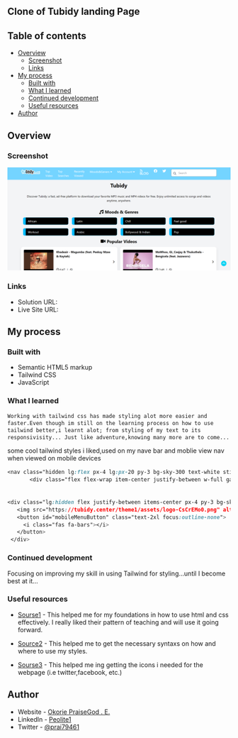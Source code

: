 ## Clone of Tubidy landing Page

## Table of contents

- [Overview](#overview)
  - [Screenshot](#screenshot)
  - [Links](#links)
- [My process](#my-process)
  - [Built with](#built-with)
  - [What I learned](#what-i-learned)
  - [Continued development](#continued-development)
  - [Useful resources](#useful-resources)
- [Author](#author)


## Overview

### Screenshot

![Tubidy](img/tubidy.png) 

### Links

- Solution URL: [](https://github.com/Peolite1/tubidy-clone.git)
- Live Site URL: []()

## My process

### Built with

- Semantic HTML5 markup
- Tailwind CSS
- JavaScript

### What I learned
    Working with tailwind css has made styling alot more easier and faster.Even though im still on the learning process on how to use tailwind better,i learnt alot; from styling of my text to its responsivisity... Just like adventure,knowing many more are to come...
 
 some cool tailwind styles i liked,used on my nave bar and moblie view nav when viewed on mobile devices
 ```css
<nav class="hidden lg:flex px-4 lg:px-20 py-3 bg-sky-300 text-white sticky top-0 z-50 border-b">
        <div class="flex flex-wrap item-center justify-between w-full gap-4">

 
<div class="lg:hidden flex justify-between items-center px-4 py-3 bg-sky-300 sticky top-0 z-50">
    <img src="https://tubidy.center/theme1/assets/logo-CsCrEMo0.png" alt="Tubidy" class="h-8">
    <button id="mobileMenuButton" class="text-2xl focus:outline-none">
      <i class="fas fa-bars"></i>
    </button>
  </div>
```

### Continued development
Focusing on improving my skill in using Tailwind for styling...until I become best at it...

### Useful resources

- [Sourse1]( https://www.coursera.org/) - This helped me for my foundations in how to use html and css effectively. I really liked their pattern of teaching and will use it going forward.

- [Source2]( https://tailwindcss.com/) - This helped me to get the necessary syntaxs on how and where to use my styles.

- [Sourse3](https://fontawesome.com/) - This helped me ing getting the icons i needed for the webpage (i.e twitter,facebook, etc.)
## Author

- Website - [Okorie PraiseGod . E.]()
- LinkedIn - [Peolite1](https://www.linkedin.com/in/praisegodebubechukwu-392613260?lipi=urn%3Ali%3Apage%3Ad_flagship3_profile_view_base_contact_details%3BMt%2FHeL33RH%2BaGvs4pZiXFQ%3D%3D)
- Twitter - [@prai79461](https://x.com/prai79461)

